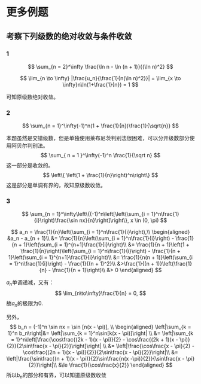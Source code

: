 # 更多例题
## 考察下列级数的绝对收敛与条件收敛

### 1

$$
\sum_{n = 2}^\infty \frac{\ln n - \ln (n + 1)}{(\ln n)^2}
$$

$$
\lim_{n \to \infty} |\frac{u_n}{\frac{1}{n(\ln n)^2}}| = \lim_{x \to \infty}n\ln(1+\frac{1}{n}) = 1
$$

可知原级数绝对收敛。

### 2 

$$
\sum_{n = 1}^\infty(-1)^n(1 + \frac{1}{n})\frac{1}{\sqrt{n}}
$$

本题虽然是交错级数，但是单独使用莱布尼茨判别法很困难，可以分开级数部分使用阿贝尔判别法。
$$
\sum_{ n = 1 }^\infty(-1)^n \frac{1}{\sqrt n}
$$
这一部分是收敛的。
$$
\left\{ \left(1 + \frac{1}{n}\right)^n\right\}
$$
这是部分是单调有界的，故知原级数收敛。

### 3

$$
\sum_{n = 1}^\infty\left\{(-1)^n\left[\left(\sum_{i = 1}^n\frac{1}{i}\right)\frac{\sin nx}{n}\right]\right\}, x \in (0, \pi)
$$

$$
a_n = \frac{1}{n}\left(\sum_{i = 1}^n\frac{1}{i}\right),\\
\begin{aligned}
&a_n - a_{n + 1}\\
&= \frac{1}{n}\left(\sum_{i = 1}^n\frac{1}{i}\right) - \frac{1}{n + 1}\left(\sum_{i = 1}^{n+1}\frac{1}{i}\right)\\
&= \frac{1}{n + 1}\left(1 + \frac{1}{n}\right)\left(\sum_{i = 1}^n\frac{1}{i}\right) - \frac{1}{n + 1}\left(\sum_{i = 1}^{n+1}\frac{1}{i}\right)\\
&= \frac{1}{n(n + 1)}\left(\sum_{i = 1}^n\frac{1}{i}\right) - \frac{1}{(n + 1)^2}\\
&>\frac{1}{(n + 1)}\left(\frac{1}{n} - \frac{1}{n + 1}\right)\\
&> 0
\end{aligned}
$$

$a_n$单调递减，又有：
$$
\lim_{n\to\infty}\frac{1}{n} = 0,
$$
故$a_n$的极限为$0$.

另外，
$$
b_n = (-1)^n \sin nx = \sin [n(x - \pi)], \\
\begin{aligned}
\left|\sum_{k = 1}^n b_n\right|&= \left|\sum_{k = 1}^n\sin[k(x - \pi)]\right| \\
&= \left|\sum_{k = 1}^n\left[\frac{\cos\frac{(2k - 1)(x - \pi)}{2} - \cos\frac{(2k + 1)(x - \pi)}{2}}{2\sin\frac{x - \pi}{2}}\right]\right| \\
&= \left|\frac{\cos\frac{x - \pi}{2} - \cos\frac{(2n + 1)(x - \pi)}{2}}{2\sin\frac{x - \pi}{2}}\right|\\
&= \left|\frac{\sin\frac{(n + 1)(x - \pi)}{2}\sin\frac{n(x -\pi)}{2}}{\sin\frac{x - \pi}{2}}\right|\\
&\le \frac{1}{\cos\frac{x}{2}}
\end{aligned}
$$
所以$b_n$的部分和有界，可以知道原级数收敛